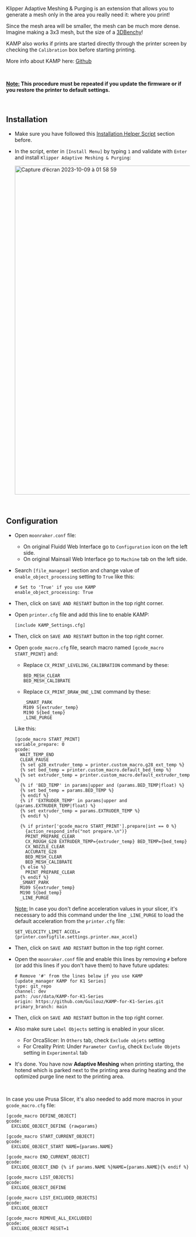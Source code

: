 Klipper Adaptive Meshing & Purging is an extension that allows you to generate a mesh only in the area you really need it: where you print!

Since the mesh area will be smaller, the mesh can be much more dense. Imagine making a 3x3 mesh, but the size of a [3DBenchy](https://www.3dbenchy.com/)!

KAMP also works if prints are started directly through the printer screen by checking the `Calibration` box before starting printing.

More info about KAMP here: [Github](https://github.com/kyleisah/Klipper-Adaptive-Meshing-Purging)

<br />

**<u>Note:</u> This procedure must be repeated if you update the firmware or if you restore the printer to default settings.**

<br />

## Installation

- Make sure you have followed this [Installation Helper Script](https://github.com/Guilouz/Creality-K1-and-K1-Max/wiki/Installation-Helper-Script) section before.

- In the script, enter in `[Install Menu]` by typing `1` and validate with `Enter` and install `Klipper Adaptive Meshing & Purging`:

  <img width="900" alt="Capture d’écran 2023-10-09 à 01 58 59" src="https://github.com/Guilouz/Creality-K1-and-K1-Max/assets/12702322/bac35dd7-6a81-4ada-a711-6f6d2b2c566d">

<br />

## Configuration

-  Open `moonraker.conf` file:

   - On original Fluidd Web Interface go to `Configuration` icon on the left side.
   - On original Mainsail Web Interface go to `Machine` tab on the left side.

- Search `[file_manager]` section and change value of `enable_object_processing` setting to `True` like this:

  ```
  # Set to 'True' if you use KAMP
  enable_object_processing: True
  ```

- Then, click on `SAVE AND RESTART` button in the top right corner.

- Open `printer.cfg` file and add this line to enable KAMP:

    ```
    [include KAMP_Settings.cfg]
    ```

- Then, click on `SAVE AND RESTART` button in the top right corner.

- Open `gcode_macro.cfg` file, search macro named `[gcode_macro START_PRINT]` and:

  - Replace `CX_PRINT_LEVELING_CALIBRATION` command by these:
    ```
    BED_MESH_CLEAR
    BED_MESH_CALIBRATE
    ```
  - Replace `CX_PRINT_DRAW_ONE_LINE` command by these:
    ```
    _SMART_PARK
    M109 S{extruder_temp}
    M190 S{bed_temp}
    _LINE_PURGE
    ```

  Like this:

  ```
  [gcode_macro START_PRINT]
  variable_prepare: 0
  gcode:
    WAIT_TEMP_END
    CLEAR_PAUSE
    {% set g28_extruder_temp = printer.custom_macro.g28_ext_temp %}
    {% set bed_temp = printer.custom_macro.default_bed_temp %}
    {% set extruder_temp = printer.custom_macro.default_extruder_temp %}
    {% if 'BED_TEMP' in params|upper and (params.BED_TEMP|float) %}
    {% set bed_temp = params.BED_TEMP %}
    {% endif %}
    {% if 'EXTRUDER_TEMP' in params|upper and (params.EXTRUDER_TEMP|float) %}
    {% set extruder_temp = params.EXTRUDER_TEMP %}
    {% endif %}
  
    {% if printer['gcode_macro START_PRINT'].prepare|int == 0 %}
      {action_respond_info("not prepare.\n")}
      PRINT_PREPARE_CLEAR
      CX_ROUGH_G28 EXTRUDER_TEMP={extruder_temp} BED_TEMP={bed_temp}
      CX_NOZZLE_CLEAR
      ACCURATE_G28
      BED_MESH_CLEAR
      BED_MESH_CALIBRATE
    {% else %}
      PRINT_PREPARE_CLEAR
    {% endif %}
    _SMART_PARK
    M109 S{extruder_temp}
    M190 S{bed_temp}
    _LINE_PURGE
  ```

  <u>Note:</u> In case you don't define acceleration values in your slicer, it's necessary to add this command under the line `_LINE_PURGE` to load the default acceleration from the `printer.cfg` file:

  ```
  SET_VELOCITY_LIMIT ACCEL={printer.configfile.settings.printer.max_accel}
  ```

- Then, click on `SAVE AND RESTART` button in the top right corner.

- Open the `moonraker.conf` file and enable this lines by removing `#` before (or add this lines if you don't have them) to have future updates:

  ```
  # Remove '#' from the lines below if you use KAMP
  [update_manager KAMP for K1 Series]
  type: git_repo
  channel: dev
  path: /usr/data/KAMP-for-K1-Series
  origin: https://github.com/Guilouz/KAMP-for-K1-Series.git
  primary_branch: main
  ```

- Then, click on `SAVE AND RESTART` button in the top right corner.

- Also make sure `Label Objects` setting is enabled in your slicer.

  - For OrcaSlicer: In `Others` tab, check `Exclude objets` setting
  - For Creality Print: Under `Parameter Config`, check `Exclude Objets` setting in `Experimental` tab

- It's done. You have now **Adaptive Meshing** when printing starting, the hotend which is parked next to the printing area during heating and the optimized purge line next to the printing area.

<br />

In case you use Prusa Slicer, it's also needed to add more macros in your `gcode_macro.cfg` file:

  ```
  [gcode_macro DEFINE_OBJECT]
  gcode:
    EXCLUDE_OBJECT_DEFINE {rawparams}

  [gcode_macro START_CURRENT_OBJECT]
  gcode:
    EXCLUDE_OBJECT_START NAME={params.NAME}

  [gcode_macro END_CURRENT_OBJECT]
  gcode:
    EXCLUDE_OBJECT_END {% if params.NAME %}NAME={params.NAME}{% endif %}

  [gcode_macro LIST_OBJECTS]
  gcode:
    EXCLUDE_OBJECT_DEFINE

  [gcode_macro LIST_EXCLUDED_OBJECTS]
  gcode:
    EXCLUDE_OBJECT

  [gcode_macro REMOVE_ALL_EXCLUDED]
  gcode:
    EXCLUDE_OBJECT RESET=1
  ```

<br />